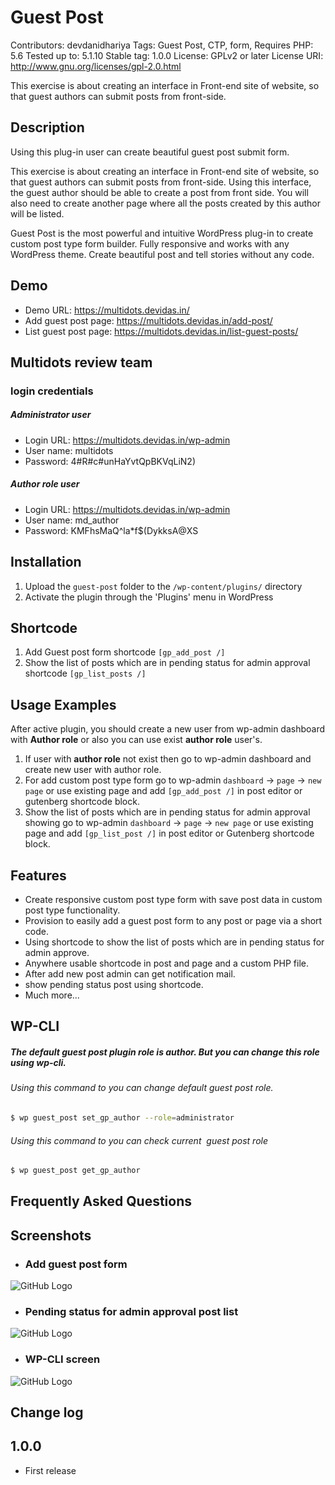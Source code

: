 # Guest Post 

Contributors: devdanidhariya
Tags: Guest Post, CTP, form,
Requires PHP: 5.6
Tested up to: 5.1.10
Stable tag: 1.0.0
License: GPLv2 or later
License URI: http://www.gnu.org/licenses/gpl-2.0.html


This exercise is about creating an interface in Front-end site of website, so that guest authors can submit posts from front-side.


## Description

Using this plug-in user can create beautiful guest post submit form. 

This exercise is about creating an interface in Front-end site of website, so that guest authors
can submit posts from front-side. Using this interface, the guest author should be able to create
a post from front side. You will also need to create another page where all the posts created by
this author will be listed.

Guest Post is the most powerful and intuitive WordPress plug-in to create custom post type form builder. Fully responsive and works with any WordPress theme. Create beautiful post and tell stories without any code.

## Demo
- Demo URL: https://multidots.devidas.in/
- Add guest post page: https://multidots.devidas.in/add-post/
- List guest post page: https://multidots.devidas.in/list-guest-posts/

## Multidots review team

### login credentials
##### Administrator user
- Login URL: https://multidots.devidas.in/wp-admin
- User name: multidots
- Password: 4#R#c#unHaYvtQpBKVqLiN2)

##### Author role user
- Login URL: https://multidots.devidas.in/wp-admin
- User name: md_author
- Password:  KMFhsMaQ^la*f$(DykksA@XS

## Installation

1. Upload the `guest-post` folder to the `/wp-content/plugins/` directory
2. Activate the plugin through the 'Plugins' menu in WordPress

## Shortcode

1. Add Guest post form shortcode `[gp_add_post /]` 
2. Show the list of posts which are in pending status for admin approval shortcode `[gp_list_posts /]` 

## Usage Examples 

 After active plugin, you should create a new user from wp-admin dashboard with **Author role** or also you can use exist **author role** user's.

1. If user with <b>author role</b> not exist then go to wp-admin dashboard and create new user with author role.
2. For add custom post type form go to wp-admin `dashboard` &#8594; `page` &#8594; `new page` or use existing page and add `[gp_add_post /]` in post editor or  gutenberg shortcode block. 
4. Show the list of posts which are in pending status for admin approval showing go to wp-admin `dashboard` &#8594; `page` &#8594; `new page` or use existing page and add `[gp_list_post /]` in post editor or  Gutenberg shortcode block.

## Features

* Create responsive custom post type form with save post data in custom post type functionality. 
* Provision to easily add a guest post form to any post or page via a short code.
* Using shortcode to show the list of posts which are in pending status for admin approve.
* Anywhere usable shortcode in post and page and a custom PHP file.
* After add new post admin can get notification mail.
* show pending status post using shortcode.
* Much more...

## WP-CLI

##### The default guest post plugin role is author. But you can change this role using wp-cli.


###### Using this command to you can change default guest post role.
```sh
$ wp guest_post set_gp_author --role=administrator
```
###### Using this command to you can check current  guest post role
```sh
$ wp guest_post get_gp_author
```



## Frequently Asked Questions


## Screenshots


* ### Add guest post form
![GitHub Logo](http://multidots.devidas.in/wp-content/uploads/2021/06/guest-post-add-post-form.png)

* ### Pending status for admin approval post list
![GitHub Logo](http://multidots.devidas.in/wp-content/uploads/2021/06/guest-posts-review-post-list.png)

* ### WP-CLI screen
![GitHub Logo](http://multidots.devidas.in/wp-content/uploads/2021/06/wp-cli.png)


## Change log


## 1.0.0
* First release